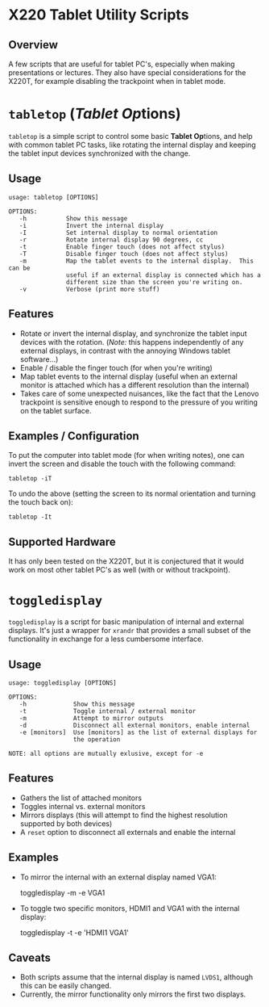 X220 Tablet Utility Scripts
===========================

Overview
--------

A few scripts that are useful for tablet PC's, especially when making
presentations or lectures.  They also have special considerations for the
X220T, for example disabling the trackpoint when in tablet mode.

`tabletop` (*Tablet Op*tions)
=============================

`tabletop` is a simple script to control some basic **Tablet Op**tions, and
help with common tablet PC tasks, like rotating the internal display and
keeping the tablet input devices synchronized with the change.

Usage
-----


    usage: tabletop [OPTIONS]

    OPTIONS:
       -h           Show this message
       -i           Invert the internal display
       -I           Set internal display to normal orientation
       -r           Rotate internal display 90 degrees, cc
       -t           Enable finger touch (does not affect stylus)
       -T           Disable finger touch (does not affect stylus)
       -m           Map the tablet events to the internal display.  This can be
                    useful if an external display is connected which has a
                    different size than the screen you're writing on.
       -v           Verbose (print more stuff)


Features
--------

* Rotate or invert the internal display, and synchronize the tablet input
  devices with the rotation. (*Note:* this happens independently of any
  external displays, in contrast with the annoying Windows tablet software...)
* Enable / disable the finger touch (for when you're writing)
* Map tablet events to the internal display (useful when an external monitor
  is attached which has a different resolution than the internal)
* Takes care of some unexpected nuisances, like the fact that the Lenovo
  trackpoint is sensitive enough to respond to the pressure of you writing on
  the tablet surface.


Examples / Configuration
------------------------

To put the computer into tablet mode (for when writing notes), one can invert
the screen and disable the touch with the following command:

	tabletop -iT

To undo the above (setting the screen to its normal orientation and turning
the touch back on):

	tabletop -It

Supported Hardware
------------------

It has only been tested on the X220T, but it is conjectured that it would work
on most other tablet PC's as well (with or without trackpoint).


`toggledisplay`
===============

`toggledisplay` is a script for basic manipulation of internal and external
displays.  It's just a wrapper for `xrandr` that provides a small subset of
the functionality in exchange for a less cumbersome interface.

Usage
-----

    usage: toggledisplay [OPTIONS]

    OPTIONS:
       -h             Show this message
       -t             Toggle internal / external monitor
       -m             Attempt to mirror outputs
       -d             Disconnect all external monitors, enable internal
       -e [monitors]  Use [monitors] as the list of external displays for
                      the operation

    NOTE: all options are mutually exlusive, except for -e


Features
--------

* Gathers the list of attached monitors
* Toggles internal vs. external monitors
* Mirrors displays (this will attempt to find the highest resolution supported
  by both devices)
* A `reset` option to disconnect all externals and enable the internal

Examples
--------

* To mirror the internal with an external display named VGA1:

	toggledisplay -m -e VGA1

* To toggle two specific monitors, HDMI1 and VGA1 with the internal display:

	toggledisplay -t -e 'HDMI1 VGA1'



Caveats
-------

* Both scripts assume that the internal display is named `LVDS1`, although
  this can be easily changed.
* Currently, the mirror functionality only mirrors the first two displays.



<!-- vim:ff=unix:ft=markdown:sw=4:foldmethod=marker:tw=78
-->
